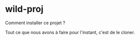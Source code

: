 # wild-proj

Comment installer ce projet ?

Tout ce que nous avons à faire pour l'instant, c'est de le cloner.
